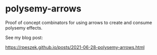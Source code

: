 # polysemy-arrows

Proof of concept combinators for using arrows to create and consume polysemy effects. 

See my blog post:  

https://rpeszek.github.io/posts/2021-06-28-polysemy-arrows.html

